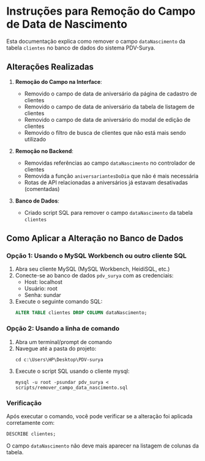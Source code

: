 # Instruções para Remoção do Campo de Data de Nascimento

Esta documentação explica como remover o campo `dataNascimento` da tabela `clientes` no banco de dados do sistema PDV-Surya.

## Alterações Realizadas

1. **Remoção do Campo na Interface**:
   - Removido o campo de data de aniversário da página de cadastro de clientes
   - Removido o campo de data de aniversário da tabela de listagem de clientes
   - Removido o campo de data de aniversário do modal de edição de clientes
   - Removido o filtro de busca de clientes que não está mais sendo utilizado

2. **Remoção no Backend**:
   - Removidas referências ao campo `dataNascimento` no controlador de clientes
   - Removida a função `aniversariantesDoDia` que não é mais necessária
   - Rotas de API relacionadas a aniversários já estavam desativadas (comentadas)

3. **Banco de Dados**:
   - Criado script SQL para remover o campo `dataNascimento` da tabela `clientes`

## Como Aplicar a Alteração no Banco de Dados

### Opção 1: Usando o MySQL Workbench ou outro cliente SQL

1. Abra seu cliente MySQL (MySQL Workbench, HeidiSQL, etc.)
2. Conecte-se ao banco de dados `pdv_surya` com as credenciais:
   - Host: localhost
   - Usuário: root
   - Senha: sundar
3. Execute o seguinte comando SQL:
   ```sql
   ALTER TABLE clientes DROP COLUMN dataNascimento;
   ```

### Opção 2: Usando a linha de comando

1. Abra um terminal/prompt de comando
2. Navegue até a pasta do projeto:
   ```
   cd c:\Users\HP\Desktop\PDV-surya
   ```
3. Execute o script SQL usando o cliente mysql:
   ```
   mysql -u root -psundar pdv_surya < scripts/remover_campo_data_nascimento.sql
   ```

### Verificação

Após executar o comando, você pode verificar se a alteração foi aplicada corretamente com:

```sql
DESCRIBE clientes;
```

O campo `dataNascimento` não deve mais aparecer na listagem de colunas da tabela.
